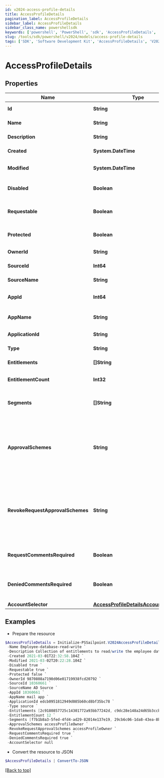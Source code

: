 ```yaml
---
id: v2024-access-profile-details
title: AccessProfileDetails
pagination_label: AccessProfileDetails
sidebar_label: AccessProfileDetails
sidebar_class_name: powershellsdk
keywords: ['powershell', 'PowerShell', 'sdk', 'AccessProfileDetails', 'V2024AccessProfileDetails'] 
slug: /tools/sdk/powershell/v2024/models/access-profile-details
tags: ['SDK', 'Software Development Kit', 'AccessProfileDetails', 'V2024AccessProfileDetails']
---
```



# AccessProfileDetails

## Properties

Name | Type | Description | Notes
------------ | ------------- | ------------- | -------------
**Id** | **String** | The ID of the Access Profile | [optional] 
**Name** | **String** | Name of the Access Profile | [optional] 
**Description** | **String** | Information about the Access Profile | [optional] 
**Created** | **System.DateTime** | Date the Access Profile was created | [optional] 
**Modified** | **System.DateTime** | Date the Access Profile was last modified. | [optional] 
**Disabled** | **Boolean** | Whether the Access Profile is enabled. | [optional] [default to $true]
**Requestable** | **Boolean** | Whether the Access Profile is requestable via access request. | [optional] [default to $false]
**Protected** | **Boolean** | Whether the Access Profile is protected. | [optional] [default to $false]
**OwnerId** | **String** | The owner ID of the Access Profile | [optional] 
**SourceId** | **Int64** | The source ID of the Access Profile | [optional] 
**SourceName** | **String** | The source name of the Access Profile | [optional] 
**AppId** | **Int64** | The source app ID of the Access Profile | [optional] 
**AppName** | **String** | The source app name of the Access Profile | [optional] 
**ApplicationId** | **String** | The id of the application | [optional] 
**Type** | **String** | The type of the access profile | [optional] 
**Entitlements** | **[]String** | List of IDs of entitlements | [optional] 
**EntitlementCount** | **Int32** | The number of entitlements in the access profile | [optional] 
**Segments** | **[]String** | List of IDs of segments, if any, to which this Access Profile is assigned. | [optional] 
**ApprovalSchemes** | **String** | Comma-separated list of approval schemes. Each approval scheme is one of - manager - appOwner - sourceOwner - accessProfileOwner - workgroup:&lt;workgroupId&gt;  | [optional] 
**RevokeRequestApprovalSchemes** | **String** | Comma-separated list of revoke request approval schemes. Each approval scheme is one of - manager - sourceOwner - accessProfileOwner - workgroup:&lt;workgroupId&gt;  | [optional] 
**RequestCommentsRequired** | **Boolean** | Whether the access profile require request comment for access request. | [optional] [default to $false]
**DeniedCommentsRequired** | **Boolean** | Whether denied comment is required when access request is denied. | [optional] [default to $false]
**AccountSelector** | [**AccessProfileDetailsAccountSelector**](access-profile-details-account-selector) |  | [optional] 

## Examples

- Prepare the resource
```powershell
$AccessProfileDetails = Initialize-PSSailpoint.V2024AccessProfileDetails  -Id 2c91808a7190d06e01719938fcd20792 `
 -Name Employee-database-read-write `
 -Description Collection of entitlements to read/write the employee database `
 -Created 2021-03-01T22:32:58.104Z `
 -Modified 2021-03-02T20:22:28.104Z `
 -Disabled true `
 -Requestable true `
 -Protected false `
 -OwnerId 9870808a7190d06e01719938fcd20792 `
 -SourceId 10360661 `
 -SourceName AD Source `
 -AppId 10360661 `
 -AppName mail app `
 -ApplicationId edcb0951812949d085b60cd8bf35bc78 `
 -Type source `
 -Entitlements [2c9180857725c14301772a93bb77242d, c9dc28e148a24d65b3ccb5fb8ca5ddd9] `
 -EntitlementCount 12 `
 -Segments [f7b1b8a3-5fed-4fd4-ad29-82014e137e19, 29cb6c06-1da8-43ea-8be4-b3125f248f2a] `
 -ApprovalSchemes accessProfileOwner `
 -RevokeRequestApprovalSchemes accessProfileOwner `
 -RequestCommentsRequired true `
 -DeniedCommentsRequired true `
 -AccountSelector null
```

- Convert the resource to JSON
```powershell
$AccessProfileDetails | ConvertTo-JSON
```


[[Back to top]](#) 


